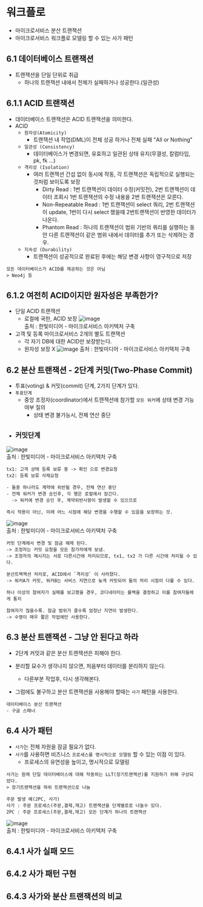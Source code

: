 # 워크플로
- 마이크로서비스 분산 트랜잭션
- 마이크로서비스 워크플로 모델링 할 수 있는 사가 패턴
## 6.1 데이터베이스 트랜잭션
- 트랜잭션을 단일 단위로 취급
  - 하나의 트랜잭션 내에서 전체가 실패하거나 성공한다.(일관성)

## 6.1.1 ACID 트랜잭션
- 데이터베이스 트랜잭션은 ACID 트랜잭션을 의미한다.
- ACID
  - `원자성(Atomicity)`
    - 트랜잭션 내 작업(DML)이 전체 성공 하거나 전체 실패 "All or Nothing"
  - `일관성 (Consistency)`
    - 데이터베이스가 변경되면, 유효하고 일관된 상태 유지(무결성, 칼럼타입, pk, fk ...)
  - `격리성 (Isolation)`
    - 여러 트랜잭션 간섭 없이 동시에 작동, 각 트랜잭션은 독립적으로 실행되는 것처럼 보이도록 보장
      - Dirty Read : 1번 트랜잭션이 데이터 수정(커밋전), 2번 트랜잭션이 데이터 조회시 1번 트랜잭션의 수정 내용을 2번 트랜잭션은 모른다.
      - Non-Repeatable Read : 1번 트랜잭션이 select 쿼리, 2번 트랜잭션이 update, 1번이 다시 select 했을때 2번트랜잭션이 반영한 데이터가 나온다.
      - Phantom Read : 하나의 트랜잭션이 범위 기반의 쿼리를 실행하는 동안 다른 트랜잭션이 같은 범위 내에서 데이터를 추가 또는 삭제하는 경우.
  - `지속성 (Durability)`
    - 트랜잭션이 성공적으로 완료된 후에는 해당 변경 사항이 영구적으로 저장

````
모든 데이터베이스가 ACID를 제공하는 것은 아님
> Neo4j 등
````
## 6.1.2 여전히 ACID이지만 원자성은 부족한가?
- 단일 ACID 트랜잭션
  - 로컬에 국한, ACID 보장
![image](https://github.com/jongwanS/building_microservices/assets/30585897/26e3bd3e-9d52-4b41-9555-736d09d78763)  
출처 : 한빛미디어 - 마이크로서비스 아키텍처 구축  
- 고객 및 등록 마이크로서비스 2개의 별도 트랜잭션
  - 각 자기 DB에 대한 ACID만 보장받는다.
  - 원자성 보장 X
![image](https://github.com/jongwanS/building_microservices/assets/30585897/378392e0-fe38-4e58-bc7c-127a3d9555b1)
출처 : 한빛미디어 - 마이크로서비스 아키텍처 구축  

## 6.2 분산 트랜잭션 - 2단계 커밋(Two-Phase Commit)
- 투표(voting) & 커밋(commit) 단계, 2가지 단계가 있다.
- `투표단계`
  - 중앙 조정자(coordinator)에서 트랜잭션에 참가할 `모든 워커`에 상태 변경 가능 여부 질의
    - 상태 변경 불가능시, 전체 연산 중단
- `커밋단계`
  -  


![image](https://github.com/jongwanS/building_microservices/assets/30585897/fbbc7859-3405-45b5-ad1c-21f0e9c03203)  
출처 : 한빛미디어 - 마이크로서비스 아키텍처 구축  
````
tx1: 고객 상태 등록 보류 중 -> 확인 으로 변경요청
tx2: 등록 보류 삭제요청

- 둘중 하나라도 계약에 위반될 경우, 전체 연산 중단
- 전체 워커가 변경 승인후, 각 행은 로컬에서 잠긴다.
  -> 워커에 변경 승인 후, 계약위반사항이 발생할 수 있으므로

즉시 적용이 아닌, 미래 어느 시점에 해당 변경을 수행할 수 있음을 보장하는 것.
````

![image](https://github.com/jongwanS/building_microservices/assets/30585897/7277514d-8f34-455b-830c-3335b056bd18)  
출처 : 한빛미디어 - 마이크로서비스 아키텍처 구축  
````
커밋 단계에서 변경 및 잠금 해제 된다.
-> 조정자는 커밋 요청을 모든 참가자에게 보냄.
-> 조정자의 메시지는 서로 다른시간에 처리되므로, tx1, tx2 가 다른 시간에 처리될 수 있다.

분산트랙잭션 처리로, ACID에서 `격리성` 이 사라졌다.
-> 워커A가 커밋, 워커B는 서비스 지연으로 늦게 커밋되어 둘의 처리 시점이 다를 수 있다.

하나 이상의 참여자가 실패를 보고했을 경우, 코디네이터는 롤백을 결정하고 이를 참여자들에게 통지

참여자가 많을수록. 잠금 범위가 클수록 엄청난 지연이 발생한다.
-> 수명이 매우 짧은 작업에만 사용한다.
````


## 6.3 분산 트랜잭션 - 그냥 안 된다고 하라
- 2단계 커밋과 같은 분산 트랜잭션은 피해야 한다.

- 분리할 묘수가 생각나지 않으면, 처음부터 데이터를 분리하지 않는다.
  - 다른부분 작업후, 다시 생각해본다.
- 그럼에도 불구하고 분산 트랜잭션을 사용해야 할때는 `사가` 패턴을 사용한다.

````
데이터베이스 분산 트랜잭션
- 구글 스패너 
````

## 6.4 사가 패턴
- `사가`는 전체 자원을 잠글 필요가 없다.
- `사가`를 사용하면 비즈니스 `프로세스를 명시적으로 모델링` 할 수 있는 이점 이 있다.
  - 프로세스의 유연성을 높이고, 명시적으로 모델링

````
사가는 원래 단일 데이터베이스에 대해 작동하는 LLT(장기트랜잭션)를 지원하기 위해 구상되었다.
> 장기트랜잭션을 하위 트랜잭션으로 나눔
````

````
주문 발생 예(2PC, 사가)
사가 : 주문 프로세스(주문,결제,재고) 트랜잭션을 단계별로로 나눌수 있다.
2PC : 주문 프로세스(주문,결제,재고) 모든 단계가 하나의 트랜잭션
````

![image](https://github.com/jongwanS/building_microservices/assets/30585897/e2d742d0-6d75-4e8a-8eea-30d144d87d2d)  
출처 : 한빛미디어 - 마이크로서비스 아키텍처 구축  
## 6.4.1 사가 실패 모드
## 6.4.2 사가 패턴 구현
## 6.4.3 사가와 분산 트랜잭션의 비교








